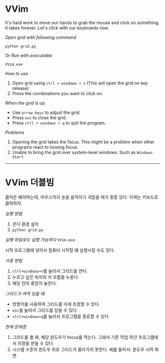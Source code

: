 # VVim 

It's hard work to move our hands to grab the mouse and click on something. 
It takes forever.
Let's click with our keyboards now.

*Open grid with following command*

`python grid.py`

Or *Run with executable*

`VVim.exe`

*How to use*
1. Open grid using `ctrl + windows + v` (This will open the grid on key release)
2. Press the combinations you want to click on.

*When the grid is up.*
- Use `arrow keys` to adjust the grid.
- Press `esc` to close the grid.
- Press `ctrl + windows + q` to quit the program.


*Problems*
1. Opening the grid takes the focus. This might be a problem when other programs react to loosing focus.
2. Unable to bring the grid over system-level windows. Such as `Windows-Start`

<hr/>

# VVim 더블빔

클릭은 해야하는데, 마우스까지 손을 움직이기 귀찮을 때가 종종 있다.
이제는 키보드로 클릭하자.

*실행 방법*
1. 콘다 환경 설치
2. `python grid.py`

*실행 파일로도 실행 가능하다*
`VVim.exe`

시작 프로그램에 넣어서 컴퓨터 시작할 떄 실행시킬 수도 있다.

*사용 방법*
1. `ctrl+windows+v`를 눌러서 그리드를 연다.
2. 누르고 싶은 위치의 키 조합을 누른다.
3. 해당 칸의 중앙이 눌린다.

*그리드가 켜져 있을 때*
- 방향키를 사용하여 그리드를 미세 조정할 수 있다.
- `esc`를 눌러서 그리드를 닫을 수 있다. 
- `ctrl+windows+q`를 눌러서 프로그램을 종료할 수 있다

*현재 문제점*
1. 그리드를 켤 때, 해당 윈도우가 focus를 먹는다. 그래서 기존 작업 하던 프로그램에서 지장을 받을 수 있다.
2. 시스템 수준의 윈도우 위로 그리드가 올라가지 못한다. 예를 들어서: 윈도우 시작 화면
